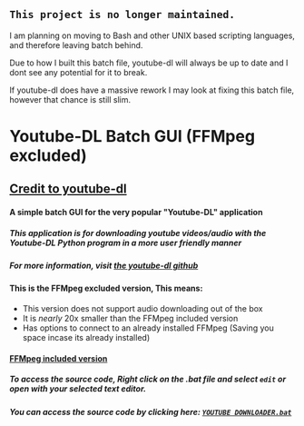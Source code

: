  ## `This project is no longer maintained.`
I am planning on moving to Bash and other UNIX based scripting languages, and therefore leaving batch behind.

Due to how I built this batch file, youtube-dl will always be up to date and I dont see any potential for it to break.

If youtube-dl does have a massive rework I may look at fixing this batch file, however that chance is still slim.

# **Youtube-DL Batch GUI (FFMpeg excluded)**
## [Credit to youtube-dl](https://youtube-dl.org/)
#### A simple batch GUI for the very popular "Youtube-DL" application
##### This application is for downloading youtube videos/audio with the Youtube-DL Python program in a more user friendly manner
##### For more information, visit [the youtube-dl github](https://github.com/rg3/youtube-dl/blob/master/README.md#readme)
#### This is the FFMpeg excluded version, This means:
- This version does not support audio downloading out of the box
- It is *nearly* 20x smaller than the FFMpeg included version
- Has options to connect to an already installed FFMpeg (Saving you space incase its already installed)
#### [FFMpeg included version](https://github.com/Paradigm0001/YoutubeDLBatchUI)

##### To access the source code, Right click on the .bat file and select `edit` or open with your selected text editor.
##### You can access the source code by clicking here: [`YOUTUBE DOWNLOADER.bat`](https://github.com/Paradigm0001/YoutubeDLBatchUI-FFMpeg_ex/blob/master/YOUTUBE%20DOWNLOADER.bat)
